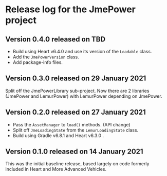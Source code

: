 # Release log for the JmePower project

## Version 0.4.0 released on TBD

+ Build using Heart v6.4.0 and use its version of the `Loadable` class.
+ Add the `JmePowerVersion` class.
+ Add package-info files.

## Version 0.3.0 released on 29 January 2021

Split off the JmePowerLibrary sub-project.  Now there are 2 libraries
(JmePower and LemurPower) with LemurPower depending on JmePower.

## Version 0.2.0 released on 27 January 2021

+ Pass the `AssetManager` to `load()` methods. (API change)
+ Split off `JmeLoadingState` from the `LemurLoadingState` class.
+ Build using Gradle v6.8.1 and Heart v6.3.0 .

## Version 0.1.0 released on 14 January 2021

This was the initial baseline release, based largely on code formerly
included in Heart and More Advanced Vehicles.